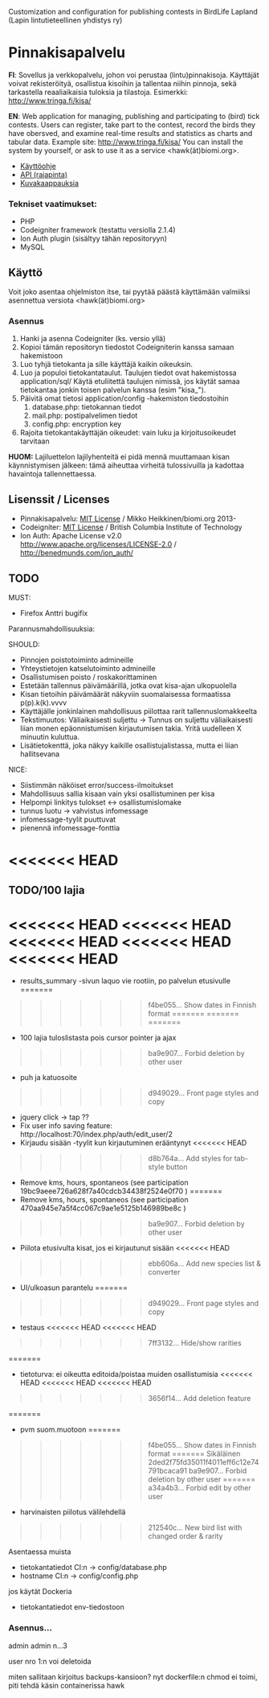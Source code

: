 Customization and configuration for publishing contests in BirdLife Lapland (Lapin lintutieteellinen yhdistys ry)

Pinnakisapalvelu
================

**FI**: Sovellus ja verkkopalvelu, johon voi perustaa (lintu)pinnakisoja. Käyttäjät voivat rekisteröityä, osallistua kisoihin ja tallentaa niihin pinnoja, sekä tarkastella reaaliaikaisia tuloksia ja tilastoja. Esimerkki: http://www.tringa.fi/kisa/ 

**EN**: Web application for managing, publishing and participating to (bird) tick contests. Users can register, take part to the contest, record the birds they have obersved, and examine real-time results and statistics as charts and tabular data. Example site: http://www.tringa.fi/kisa/ You can install the system by yourself, or ask to use it as a service <hawk(ät)biomi.org>.

* [Käyttöohje](MANUAL.md)
* [API (rajapinta)](API.md)
* [Kuvakaappauksia](docs/screencaptures.md)

### Tekniset vaatimukset:

* PHP
* Codeigniter framework (testattu versiolla 2.1.4)
* Ion Auth plugin (sisältyy tähän repositoryyn)
* MySQL

Käyttö
------

Voit joko asentaa ohjelmiston itse, tai pyytää päästä käyttämään valmiiksi asennettua versiota <hawk(ät)biomi.org>

### Asennus
1. Hanki ja asenna Codeigniter (ks. versio yllä)
2. Kopioi tämän repositoryn tiedostot Codeigniterin kanssa samaan hakemistoon
3. Luo tyhjä tietokanta ja sille käyttäjä kaikin oikeuksin.
4. Luo ja populoi tietokantataulut. Taulujen tiedot ovat hakemistossa application/sql/ Käytä etuliitettä taulujen nimissä, jos käytät samaa tietokantaa jonkin toisen palvelun kanssa (esim "kisa_").
5. Päivitä omat tietosi application/config -hakemiston tiedostoihin
	1. database.php: tietokannan tiedot
	2. mail.php: postipalvelimen tiedot
	3. config.php: encryption key
6. Rajoita tietokantakäyttäjän oikeudet: vain luku ja kirjoitusoikeudet tarvitaan


**HUOM:** Lajiluettelon lajilyhenteitä ei pidä mennä muuttamaan kisan käynnistymisen jälkeen: tämä aiheuttaa virheitä tulossivuilla ja kadottaa havaintoja tallennettaessa.


Lisenssit / Licenses
--------------------
* Pinnakisapalvelu: [MIT License](LICENSE.md) / Mikko Heikkinen/biomi.org 2013-
* Codeigniter: [MIT License](CODEIGNITER_LICENSE.txt) / British Columbia Institute of Technology 
* Ion Auth: Apache License v2.0 http://www.apache.org/licenses/LICENSE-2.0 / http://benedmunds.com/ion_auth/


TODO
----

MUST:
* Firefox Anttri bugifix

Parannusmahdollisuuksia:

SHOULD:
* Pinnojen poistotoiminto admineille
* Yhteystietojen katselutoiminto admineille
* Osallistumisen poisto / roskakorittaminen
* Estetään tallennus päivämäärillä, jotka ovat kisa-ajan ulkopuolella
* Kisan tietoihin päivämäärät näkyviin suomalaisessa formaatissa p(p).k(k).vvvv
* Käyttäjälle jonkinlainen mahdollisuus piilottaa rarit tallennuslomakkeelta
* Tekstimuutos: Väliaikaisesti suljettu -> Tunnus on suljettu väliaikaisesti liian monen epäonnistumisen kirjautumisen takia. Yritä uudelleen X minuutin kuluttua.
* Lisätietokenttä, joka näkyy kaikille osallistujalistassa, mutta ei liian hallitsevana

NICE:
* Siistimmän näköiset error/success-ilmoitukset
* Mahdollisuus sallia kisaan vain yksi osallistuminen per kisa
* Helpompi linkitys tulokset <-> osallistumislomake
* tunnus luotu -> vahvistus infomessage
* infomessage-tyylit puuttuvat
* pienennä infomessage-fonttia

<<<<<<< HEAD
=======
TODO/100 lajia
----

<<<<<<< HEAD
<<<<<<< HEAD
<<<<<<< HEAD
<<<<<<< HEAD
<<<<<<< HEAD
=======
- results_summary -sivun laquo vie rootiin, po palvelun etusivulle
=======
>>>>>>> f4be055... Show dates in Finnish format
=======
=======
=======
- 100 lajia tuloslistasta pois cursor pointer ja ajax
>>>>>>> ba9e907... Forbid deletion by other user
- puh ja katuosoite
>>>>>>> d949029... Front page styles and copy
- jquery click -> tap ??
- Fix user info saving feature: http://localhost:70/index.php/auth/edit_user/2
- Kirjaudu sisään -tyylit kun kirjautuminen erääntynyt
<<<<<<< HEAD
>>>>>>> d8b764a... Add styles for tab-style button
- Remove kms, hours, spontaneos (see participation 19bc9aeee726a628f7a40cdcb34438f2524e0f70 )
=======
- Remove kms, hours, spontaneos (see participation 470aa945e7a5f4cc067c9ae1e5125b146989be8c )
>>>>>>> ba9e907... Forbid deletion by other user
- Piilota etusivulta kisat, jos ei kirjautunut sisään
<<<<<<< HEAD
>>>>>>> ebb606a... Add new species list & converter
- UI/ulkoasun parantelu
=======
>>>>>>> d949029... Front page styles and copy
- testaus
<<<<<<< HEAD
<<<<<<< HEAD
>>>>>>> 7ff3132... Hide/show rarities

=======
- tietoturva: ei oikeutta editoida/poistaa muiden osallistumisia
<<<<<<< HEAD
<<<<<<< HEAD
<<<<<<< HEAD
>>>>>>> 3656f14... Add deletion feature

=======
- pvm suom.muotoon
=======
>>>>>>> f4be055... Show dates in Finnish format
=======
	Sikäläinen 2ded2f75fd35011f4011eff6c12e74791bcaca91
>>>>>>> ba9e907... Forbid deletion by other user
=======
>>>>>>> a34a4b3... Forbid edit by other user
- harvinaisten piilotus välilehdellä
>>>>>>> 212540c... New bird list with changed order & rarity

Asentaessa muista
- tietokantatiedot CI:n -> config/database.php
- hostname CI:n -> config/config.php

jos käytät Dockeria
- tietokantatiedot env-tiedostoon


### Asennus...

admin
admin
n...3

user nro 1:n voi deletoida

miten sallitaan kirjoitus backups-kansioon? nyt dockerfile:n chmod ei toimi, piti tehdä käsin containerissa
hawk
